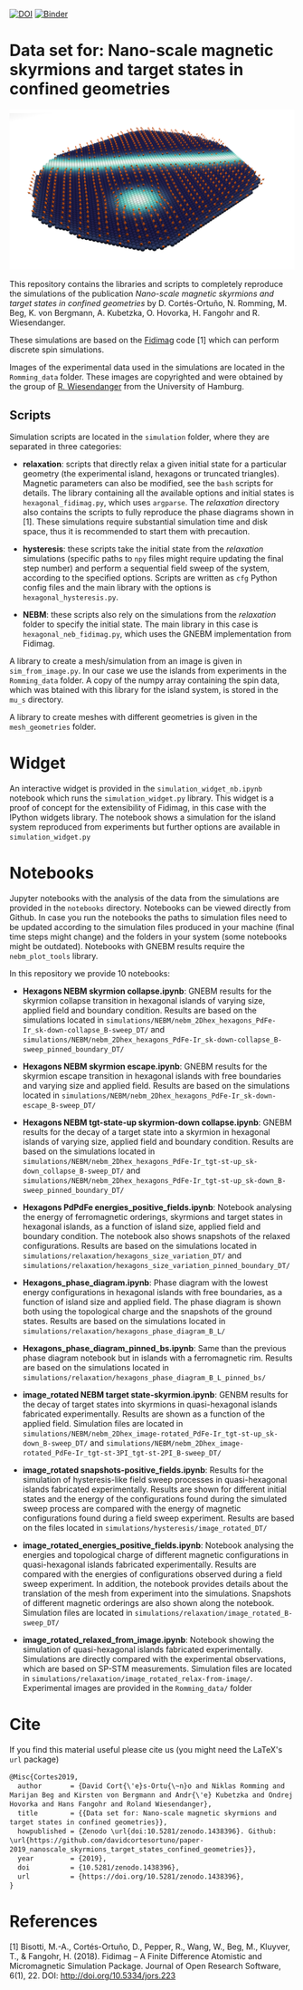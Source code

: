 [![DOI](https://zenodo.org/badge/DOI/10.5281/zenodo.1438396.svg)](https://doi.org/10.5281/zenodo.1438396)
[![Binder](https://mybinder.org/badge_logo.svg)](https://mybinder.org/v2/gh/davidcortesortuno/paper-2019_nanoscale_skyrmions_target_states_confined_geometries/master)

# Data set for: Nano-scale magnetic skyrmions and target states in confined geometries 

![](images/hex_island_sk_helix.png)

This repository contains the libraries and scripts to completely reproduce the
simulations of the publication *Nano-scale magnetic skyrmions and target states in confined geometries* by D. Cortés-Ortuño, N. Romming, M. Beg, K. von Bergmann, A. Kubetzka, O. Hovorka, H. Fangohr and R. Wiesendanger. 

These simulations are based on the
[Fidimag](http://doi.org/10.5334/jors.223) code [1] which can perform discrete spin
simulations.

Images of the experimental data used in the simulations are located in the
`Romming_data` folder. These images are copyrighted and were obtained by the
group of [R.  Wiesendanger](http://www.nanoscience.de/HTML/) from the
University of Hamburg.

## Scripts

Simulation scripts are located in the `simulation` folder, where they are
separated in three categories:

- **relaxation**: scripts that directly relax a given initial state for a
  particular geometry (the experimental island, hexagons or truncated
  triangles). Magnetic parameters can also be modified, see the `bash` scripts
  for details. The library containing all the available options and initial
  states is `hexagonal_fidimag.py`, which uses `argparse`.  The *relaxation*
  directory also contains the scripts to fully reproduce the phase diagrams
  shown in [1]. These simulations require substantial simulation time and disk
  space, thus it is recommended to start them with precaution.

- **hysteresis**: these scripts take the initial state from the *relaxation*
  simulations (specific paths to `npy` files might require updating the final
  step number) and perform a sequential field sweep of the system, according to
  the specified options. Scripts are written as `cfg` Python config files and
  the main library with the options is `hexagonal_hysteresis.py`.

- **NEBM**: these scripts also rely on the simulations from the *relaxation*
  folder to specify the initial state. The main library in this case is
  `hexagonal_neb_fidimag.py`, which uses the GNEBM implementation from Fidimag.

A library to create a mesh/simulation from an image is given in
`sim_from_image.py`. In our case we use the islands from experiments in the
`Romming_data` folder. A copy of the numpy array containing the spin data,
which was btained with this library for the island system, is stored in the
`mu_s` directory.

A library to create meshes with different geometries is given in the
`mesh_geometries` folder.


# Widget

An interactive widget is provided in the `simulation_widget_nb.ipynb` notebook
which runs the `simulation_widget.py` library. This widget is a proof of
concept for the extensibility of Fidimag, in this case with the IPython widgets
library. The notebook shows a simulation for the island system reproduced from
experiments but further options are available in `simulation_widget.py`

# Notebooks

Jupyter notebooks with the analysis of the data from the simulations are
provided in the `notebooks` directory. Notebooks can be viewed directly from
Github. In case you run the notebooks the paths to simulation files need to be
updated according to the simulation files produced in your machine (final time
steps might change) and the folders in your system (some notebooks might be
outdated). Notebooks with GNEBM results require the `nebm_plot_tools` library.

In this repository we provide 10 notebooks:

- **Hexagons NEBM skyrmion collapse.ipynb**: GNEBM results for the skyrmion
  collapse transition in hexagonal islands of varying size, applied field and
  boundary condition. Results are based on the simulations located in
  `simulations/NEBM/nebm_2Dhex_hexagons_PdFe-Ir_sk-down-collapse_B-sweep_DT/`
  and
  `simulations/NEBM/nebm_2Dhex_hexagons_PdFe-Ir_sk-down-collapse_B-sweep_pinned_boundary_DT/`

- **Hexagons NEBM skyrmion escape.ipynb**: GNEBM results for the skyrmion escape
  transition in hexagonal islands with free boundaries and varying size and
  applied field. Results are based on the simulations located in
  `simulations/NEBM/nebm_2Dhex_hexagons_PdFe-Ir_sk-down-escape_B-sweep_DT/`

- **Hexagons NEBM tgt-state-up skyrmion-down collapse.ipynb**: GNEBM results for
  the decay of a target state into a skyrmion in hexagonal islands of varying
  size, applied field and boundary condition. Results are based on the
  simulations located in
  `simulations/NEBM/nebm_2Dhex_hexagons_PdFe-Ir_tgt-st-up_sk-down_collapse_B-sweep_DT/`
  and
  `simulations/NEBM/nebm_2Dhex_hexagons_PdFe-Ir_tgt-st-up_sk-down_B-sweep_pinned_boundary_DT/`

- **Hexagons PdPdFe energies_positive_fields.ipynb**: Notebook analysing the
  energy of ferromagnetic orderings, skyrmions and target states in hexagonal
  islands, as a function of island size, applied field and boundary condition.
  The notebook also shows snapshots of the relaxed configurations. Results are
  based on the simulations located in
  `simulations/relaxation/hexagons_size_variation_DT/` and
  `simulations/relaxation/hexagons_size_variation_pinned_boundary_DT/`

- **Hexagons_phase_diagram.ipynb**: Phase diagram with the lowest energy
  configurations in hexagonal islands with free boundaries, as a function of
  island size and applied field. The phase diagram is shown both using the
  topological charge and the snapshots of the ground states. Results are based
  on the simulations located in
  `simulations/relaxation/hexagons_phase_diagram_B_L/`

- **Hexagons_phase_diagram_pinned_bs.ipynb**: Same than the previous phase
  diagram notebook but in islands with a ferromagnetic rim. Results are based
  on the simulations located in
  `simulations/relaxation/hexagons_phase_diagram_B_L_pinned_bs/`

- **image_rotated NEBM target state-skyrmion.ipynb**: GENBM results for the decay
  of target states into skyrmions in quasi-hexagonal islands fabricated
  experimentally. Results are shown as a function of the applied field.
  Simulation files are located in
  `simulations/NEBM/nebm_2Dhex_image-rotated_PdFe-Ir_tgt-st-up_sk-down_B-sweep_DT/`
  and
  `simulations/NEBM/nebm_2Dhex_image-rotated_PdFe-Ir_tgt-st-3PI_tgt-st-2PI_B-sweep_DT/`

- **image_rotated snapshots-positive_fields.ipynb**: Results for the simulation
  of hysteresis-like field sweep processes in quasi-hexagonal islands
  fabricated experimentally. Results are shown for different initial states and
  the energy of the configurations found during the simulated sweep process are
  compared with the energy of magnetic configurations found during a field
  sweep experiment. Results are based on the files located in
  `simulations/hysteresis/image_rotated_DT/`

- **image_rotated_energies_positive_fields.ipynb**: Notebook analysing the
  energies and topological charge of different magnetic configurations in
  quasi-hexagonal islands fabricated experimentally. Results are compared with
  the energies of configurations observed during a field sweep experiment.  In
  addition, the notebook provides details about the translation of the mesh
  from experiment into the simulations. Snapshots of different magnetic
  orderings are also shown along the notebook. Simulation files are
  located in `simulations/relaxation/image_rotated_B-sweep_DT/`

- **image_rotated_relaxed_from_image.ipynb**: Notebook showing the simulation of
  quasi-hexagonal islands fabricated experimentally. Simulations are directly
  compared with the experimental observations, which are based on SP-STM
  measurements. Simulation files are
  located in `simulations/relaxation/image_rotated_relax-from-image/`. Experimental
  images are provided in the `Romming_data/` folder

# Cite

If you find this material useful please cite us (you might need the LaTeX's
`url` package)

    @Misc{Cortes2019,
      author       = {David Cort{\'e}s-Ortu{\~n}o and Niklas Romming and Marijan Beg and Kirsten von Bergmann and Andr{\'e} Kubetzka and Ondrej Hovorka and Hans Fangohr and Roland Wiesendanger},
      title        = {{Data set for: Nano-scale magnetic skyrmions and target states in confined geometries}},
      howpublished = {Zenodo \url{doi:10.5281/zenodo.1438396}. Github: \url{https://github.com/davidcortesortuno/paper-2019_nanoscale_skyrmions_target_states_confined_geometries}},
      year         = {2019},
      doi          = {10.5281/zenodo.1438396},
      url          = {https://doi.org/10.5281/zenodo.1438396},
    }

# References

[1] Bisotti, M.-A., Cortés-Ortuño, D., Pepper, R., Wang, W., Beg, M., Kluyver,
T., & Fangohr, H. (2018). Fidimag – A Finite Difference Atomistic and
Micromagnetic Simulation Package. Journal of Open Research Software, 6(1), 22.
DOI: http://doi.org/10.5334/jors.223
